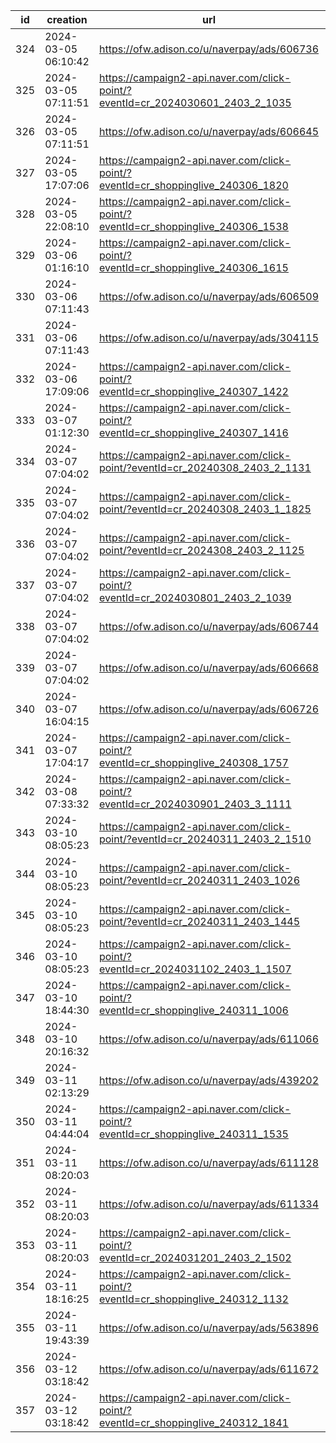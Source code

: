 | id  | creation            | url                                                                              | visit |
| --- | ------------------- | -------------------------------------------------------------------------------- | ----- |
| 324 | 2024-03-05 06:10:42 | https://ofw.adison.co/u/naverpay/ads/606736                                      |       |
| 325 | 2024-03-05 07:11:51 | https://campaign2-api.naver.com/click-point/?eventId=cr_2024030601_2403_2_1035   |       |
| 326 | 2024-03-05 07:11:51 | https://ofw.adison.co/u/naverpay/ads/606645                                      |       |
| 327 | 2024-03-05 17:07:06 | https://campaign2-api.naver.com/click-point/?eventId=cr_shoppinglive_240306_1820 |       |
| 328 | 2024-03-05 22:08:10 | https://campaign2-api.naver.com/click-point/?eventId=cr_shoppinglive_240306_1538 |       |
| 329 | 2024-03-06 01:16:10 | https://campaign2-api.naver.com/click-point/?eventId=cr_shoppinglive_240306_1615 |       |
| 330 | 2024-03-06 07:11:43 | https://ofw.adison.co/u/naverpay/ads/606509                                      |       |
| 331 | 2024-03-06 07:11:43 | https://ofw.adison.co/u/naverpay/ads/304115                                      |       |
| 332 | 2024-03-06 17:09:06 | https://campaign2-api.naver.com/click-point/?eventId=cr_shoppinglive_240307_1422 |       |
| 333 | 2024-03-07 01:12:30 | https://campaign2-api.naver.com/click-point/?eventId=cr_shoppinglive_240307_1416 |       |
| 334 | 2024-03-07 07:04:02 | https://campaign2-api.naver.com/click-point/?eventId=cr_20240308_2403_2_1131     |       |
| 335 | 2024-03-07 07:04:02 | https://campaign2-api.naver.com/click-point/?eventId=cr_20240308_2403_1_1825     |       |
| 336 | 2024-03-07 07:04:02 | https://campaign2-api.naver.com/click-point/?eventId=cr_2024308_2403_2_1125      |       |
| 337 | 2024-03-07 07:04:02 | https://campaign2-api.naver.com/click-point/?eventId=cr_2024030801_2403_2_1039   |       |
| 338 | 2024-03-07 07:04:02 | https://ofw.adison.co/u/naverpay/ads/606744                                      |       |
| 339 | 2024-03-07 07:04:02 | https://ofw.adison.co/u/naverpay/ads/606668                                      |       |
| 340 | 2024-03-07 16:04:15 | https://ofw.adison.co/u/naverpay/ads/606726                                      |       |
| 341 | 2024-03-07 17:04:17 | https://campaign2-api.naver.com/click-point/?eventId=cr_shoppinglive_240308_1757 |       |
| 342 | 2024-03-08 07:33:32 | https://campaign2-api.naver.com/click-point/?eventId=cr_2024030901_2403_3_1111   |       |
| 343 | 2024-03-10 08:05:23 | https://campaign2-api.naver.com/click-point/?eventId=cr_20240311_2403_2_1510     |       |
| 344 | 2024-03-10 08:05:23 | https://campaign2-api.naver.com/click-point/?eventId=cr_20240311_2403_1026       |       |
| 345 | 2024-03-10 08:05:23 | https://campaign2-api.naver.com/click-point/?eventId=cr_20240311_2403_1445       |       |
| 346 | 2024-03-10 08:05:23 | https://campaign2-api.naver.com/click-point/?eventId=cr_2024031102_2403_1_1507   |       |
| 347 | 2024-03-10 18:44:30 | https://campaign2-api.naver.com/click-point/?eventId=cr_shoppinglive_240311_1006 |       |
| 348 | 2024-03-10 20:16:32 | https://ofw.adison.co/u/naverpay/ads/611066                                      |       |
| 349 | 2024-03-11 02:13:29 | https://ofw.adison.co/u/naverpay/ads/439202                                      |       |
| 350 | 2024-03-11 04:44:04 | https://campaign2-api.naver.com/click-point/?eventId=cr_shoppinglive_240311_1535 |       |
| 351 | 2024-03-11 08:20:03 | https://ofw.adison.co/u/naverpay/ads/611128                                      |       |
| 352 | 2024-03-11 08:20:03 | https://ofw.adison.co/u/naverpay/ads/611334                                      |       |
| 353 | 2024-03-11 08:20:03 | https://campaign2-api.naver.com/click-point/?eventId=cr_2024031201_2403_2_1502   |       |
| 354 | 2024-03-11 18:16:25 | https://campaign2-api.naver.com/click-point/?eventId=cr_shoppinglive_240312_1132 |       |
| 355 | 2024-03-11 19:43:39 | https://ofw.adison.co/u/naverpay/ads/563896                                      |       |
| 356 | 2024-03-12 03:18:42 | https://ofw.adison.co/u/naverpay/ads/611672                                      |       |
| 357 | 2024-03-12 03:18:42 | https://campaign2-api.naver.com/click-point/?eventId=cr_shoppinglive_240312_1841 |       |
